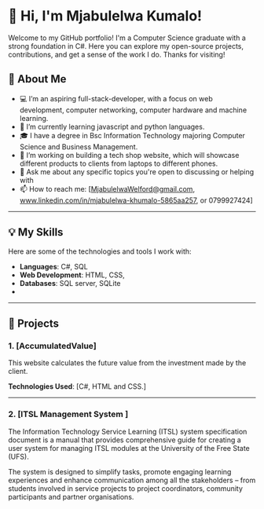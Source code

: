 
# 👋 Hi, I'm Mjabulelwa Kumalo!

Welcome to my GitHub portfolio! I'm a Computer Science graduate with a strong foundation in C#. Here you can explore my open-source projects, contributions, and get a sense of the work I do. Thanks for visiting!

## 🚀 About Me

- 💻 I’m an aspiring full-stack-developer, with a focus on web development, computer networking, computer hardware and machine learning.
- 🌱 I’m currently learning javascript and python languages.
- 🎓 I have a degree in Bsc Information Technology majoring Computer Science and Business Management.
- 🔭 I’m working on building a tech shop website, which will showcase different products to clients from laptops to different phones.
- 💬 Ask me about any specific topics you're open to discussing or helping with
- 📫 How to reach me: [MjabulelwaWelford@gmail.com, www.linkedin.com/in/mjabulelwa-khumalo-5865aa257, or 0799927424]

---

## 💡 My Skills

Here are some of the technologies and tools I work with:

- **Languages**: C#, SQL
- **Web Development**: HTML, CSS,
- **Databases**: SQL server, SQLite
- 
---

## 🔧 Projects

### 1. [AccumulatedValue]
This website calculates the future value from the investment 
made by the client. 

**Technologies Used**: [C#, HTML and CSS.]

---

### 2. [ITSL Management System ]
The Information Technology Service Learning (ITSL) system specification 
document is a manual that provides comprehensive guide for creating a user 
system for managing ITSL modules at the University of the Free State (UFS).  

The system is designed to simplify tasks, promote engaging learning 
experiences and enhance communication among all the stakeholders – from 
students involved in service projects to project coordinators, community 
participants and partner organisations.
